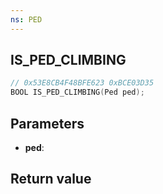 ```yaml
---
ns: PED
---
```

## IS_PED_CLIMBING

```c
// 0x53E8CB4F48BFE623 0xBCE03D35
BOOL IS_PED_CLIMBING(Ped ped);
```


## Parameters
* **ped**: 

## Return value
